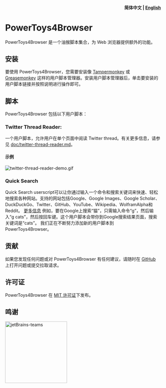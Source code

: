<h4 align="right"><strong>简体中文</strong> | <a href="README.md">English</a></h4>

# PowerToys4Browser

PowerToys4Browser 是一个油猴脚本集合，为 Web 浏览器提供额外的功能。

## 安装

要使用 PowerToys4Browser，您需要安装像 [Tampermonkey](https://www.tampermonkey.net/) 或 [Greasemonkey](https://addons.mozilla.org/en-US/firefox/addon/greasemonkey/) 这样的用户脚本管理器。安装用户脚本管理器后，单击要安装的用户脚本链接并按照说明进行操作即可。

## 脚本

PowerToys4Browser 包括以下用户脚本：

### Twitter Thread Reader:

一个用户脚本，允许用户在单个页面中阅读 Twitter thread。有关更多信息，请参见 [doc/twitter-thread-reader.md](doc/twitter-thread-reader.md)。

#### 示例
![twitter-thread-reader-demo.gif](assets/twitter-thread-reader-demo.gif)


### Quick Search
Quick Search userscript可以让你通过输入一个命令和搜索关键词来快速、轻松地搜索各种网站。支持的网站包括Google、Google Images、Google Scholar、DuckDuckGo、Twitter、GitHub、YouTube、Wikipedia、WolframAlpha和Reddit。
[更多信息](doc/quick-search.md)
例如，要在Google上搜索“猫”，只需输入命令“g”，然后输入“g cats”，然后按回车键。这个用户脚本会带你到Google搜索结果页面，搜索关键词是“cats”。
我们正在不断努力添加新的用户脚本到 PowerToys4Browser。


## 贡献

如果您发现任何问题或对 PowerToys4Browser 有任何建议，请随时在 [GitHub](https://github.com/whywhathow/powertoys4browser) 上打开问题或提交拉取请求。

## 许可证

PowerToys4Browser 在 [MIT 许可证](https://github.com/whywhathow/powertoys4browser/blob/main/LICENSE)下发布。

## 鸣谢
<img src="https://resources.jetbrains.com/storage/products/company/brand/logos/jb_beam.png" alt="jetBrains-teams" style="height:200px; position: left;" />
